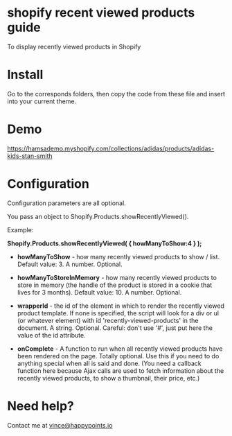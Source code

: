 # shopify recent viewed products guide
To display recently viewed products in Shopify

# Install

Go to the corresponds folders, then copy the code from these file and insert into your current theme.

# Demo

https://hamsademo.myshopify.com/collections/adidas/products/adidas-kids-stan-smith

# Configuration

Configuration parameters are all optional.

You pass an object to Shopify.Products.showRecentlyViewed().

Example:

**Shopify.Products.showRecentlyViewed( { howManyToShow:4 } );**

* **howManyToShow** - how many recently viewed products to show / list. Default value: 3. A number. Optional.
* **howManyToStoreInMemory** - how many recently viewed products to store in memory (the handle of the product is stored in a cookie that lives for 3 months). Default value: 10. A number. Optional.
* **wrapperId** - the id of the element in which to render the recently viewed product template. If none is specified, the script will look for a div or ul (or whatever element) with id 'recently-viewed-products' in the document. A string. Optional. Careful: don't use '#', just put here the value of the id attribute.

* **onComplete** - A function to run when all recently viewed products have been rendered on the page. Totally optional. Use this if you need to do anything special when all is said and done. (You need a callback function here because Ajax calls are used to fetch information about the recently viewed products, to show a thumbnail, their price, etc.)

# Need help?

Contact me at vince@happypoints.io
